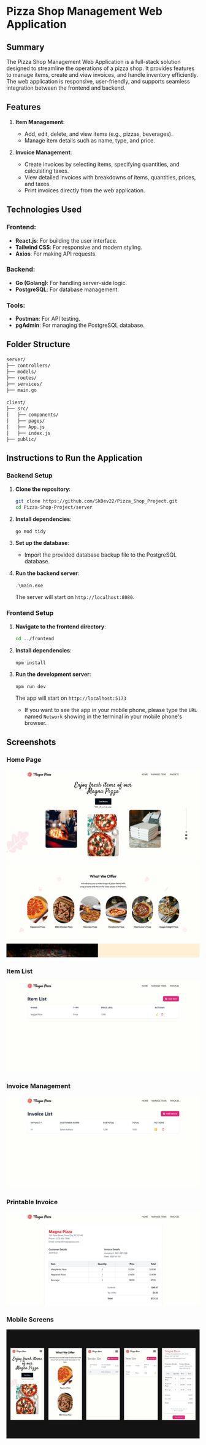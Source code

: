 # Pizza Shop Management Web Application

## **Summary**

The Pizza Shop Management Web Application is a full-stack solution designed to streamline the operations of a pizza shop. It provides features to manage items, create and view invoices, and handle inventory efficiently. The web application is responsive, user-friendly, and supports seamless integration between the frontend and backend.

## **Features**

1. **Item Management**:

   - Add, edit, delete, and view items (e.g., pizzas, beverages).
   - Manage item details such as name, type, and price.

2. **Invoice Management**:

   - Create invoices by selecting items, specifying quantities, and calculating taxes.
   - View detailed invoices with breakdowns of items, quantities, prices, and taxes.
   - Print invoices directly from the web application.

## **Technologies Used**

### **Frontend**:

- **React.js**: For building the user interface.
- **Tailwind CSS**: For responsive and modern styling.
- **Axios**: For making API requests.

### **Backend**:

- **Go (Golang)**: For handling server-side logic.
- **PostgreSQL**: For database management.

### **Tools**:

- **Postman**: For API testing.
- **pgAdmin**: For managing the PostgreSQL database.

## **Folder Structure**

```plaintext
server/
├── controllers/
├── models/
├── routes/
├── services/
├── main.go

client/
├── src/
│   ├── components/
│   ├── pages/
│   ├── App.js
│   ├── index.js
├── public/
```

## **Instructions to Run the Application**

### **Backend Setup**

1. **Clone the repository**:

   ```bash
   git clone https://github.com/SkDev22/Pizza_Shop_Project.git
   cd Pizza-Shop-Project/server
   ```

2. **Install dependencies**:

   `go mod tidy`

3. **Set up the database**:

   - Import the provided database backup file to the PostgreSQL database.

4. **Run the backend server**:

   `.\main.exe`

   The server will start on `http://localhost:8080`.

### **Frontend Setup**

1. **Navigate to the frontend directory**:

   ```bash
   cd ../frontend
   ```

2. **Install dependencies**:

   `npm install`

3. **Run the development server**:

   `npm run dev`

   The app will start on `http://localhost:5173`

   - If you want to see the app in your mobile phone, please type the `URL` named `Network` showing in the terminal in your mobile phone's browser.

## **Screenshots**

### Home Page

<!-- ![Home Page](./screenshots/home.png) -->

![Home Page](./client/src/assets/HomePage01.png)
![Home Page](./client/src/assets/HomePage02.png)

<!-- ![Home Page](./client/src/assets/HomePage02.jpg) -->

### Item List

<!-- ![Item List](./screenshots/item_list.png) -->

![Item List](./client/src/assets/ItemList01.png)

### Invoice Management

<!-- ![Item List](./screenshots/item_list.png) -->

![Item List](./client/src/assets/InvoiceList01.png)

### Printable Invoice

![Invoice](./client/src/assets/Invoice01.png)

### Mobile Screens

![Mobile](./client/src/assets/mobile02.png)
